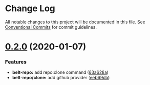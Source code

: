 # Change Log

All notable changes to this project will be documented in this file.
See [Conventional Commits](https://conventionalcommits.org) for commit guidelines.

# [0.2.0](https://github.com/ewnd9/belt/tree/master/packages/belt-repo/compare/@belt/repo@0.1.2...@belt/repo@0.2.0) (2020-01-07)


### Features

* **belt-repo:** add repo:clone command ([63a628a](https://github.com/ewnd9/belt/tree/master/packages/belt-repo/commit/63a628a09ec4b550a447e77712253917c779afae))
* **belt-repo/clone:** add github provider ([eeb69db](https://github.com/ewnd9/belt/tree/master/packages/belt-repo/commit/eeb69dbb58225cac10487aac6ca39e64262a4dab))
